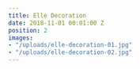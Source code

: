 ```yaml
---
title: Elle Decoration
date: 2018-11-01 00:01:00 Z
position: 2
images:
- "/uploads/elle-decoration-01.jpg"
- "/uploads/elle-decoration-02.jpg"
---
```


